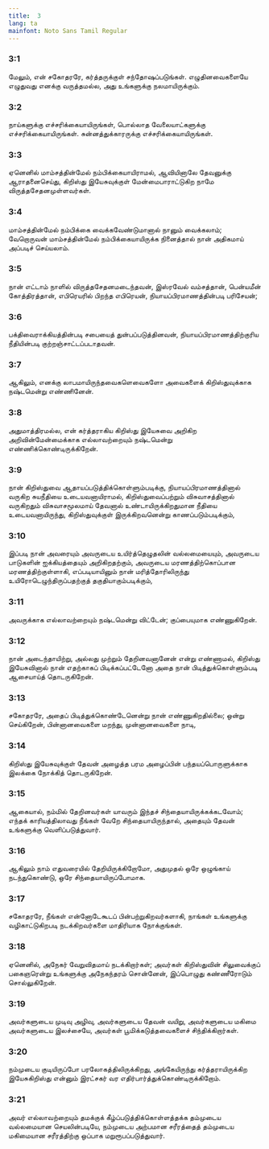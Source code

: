 ```yaml
---
title:  3
lang: ta
mainfont: Noto Sans Tamil Regular
---
```


###  3:1

மேலும், என் சகோதரரே, கர்த்தருக்குள் சந்தோஷப்படுங்கள். எழுதினவைகளையே எழுதுவது எனக்கு வருத்தமல்ல, அது உங்களுக்கு நலமாயிருக்கும்.

###  3:2

நாய்களுக்கு எச்சரிக்கையாயிருங்கள், பொல்லாத வேலையாட்களுக்கு எச்சரிக்கையாயிருங்கள். சுன்னத்துக்காரருக்கு எச்சரிக்கையாயிருங்கள்.

###  3:3

ஏனெனில் மாம்சத்தின்மேல் நம்பிக்கையாயிராமல், ஆவியினாலே தேவனுக்கு ஆராதனைசெய்து, கிறிஸ்து இயேசுவுக்குள் மேன்மைபாராட்டுகிற நாமே விருத்தசேதனமுள்ளவர்கள்.

###  3:4

மாம்சத்தின்மேல் நம்பிக்கை வைக்கவேண்டுமானால் நானும் வைக்கலாம்; வேறொருவன் மாம்சத்தின்மேல் நம்பிக்கையாயிருக்க நினைத்தால் நான் அதிகமாய் அப்படிச் செய்யலாம்.

###  3:5

நான் எட்டாம் நாளில் விருத்தசேதனமடைந்தவன், இஸ்ரவேல் வம்சத்தான், பென்யமீன் கோத்திரத்தான், எபிரெயரில் பிறந்த எபிரெயன், நியாயப்பிரமாணத்தின்படி பரிசேயன்;

###  3:6

பக்திவைராக்கியத்தின்படி சபையைத் துன்பப்படுத்தினவன், நியாயப்பிரமாணத்திற்குரிய நீதியின்படி குற்றஞ்சாட்டப்படாதவன்.

###  3:7

ஆகிலும், எனக்கு லாபமாயிருந்தவைகளெவைகளோ அவைகளைக் கிறிஸ்துவுக்காக நஷ்டமென்று எண்ணினேன்.

###  3:8

அதுமாத்திரமல்ல, என் கர்த்தராகிய கிறிஸ்து இயேசுவை அறிகிற அறிவின்மேன்மைக்காக எல்லாவற்றையும் நஷ்டமென்று எண்ணிக்கொண்டிருக்கிறேன்.

###  3:9

நான் கிறிஸ்துவை ஆதாயப்படுத்திக்கொள்ளும்படிக்கு, நியாயப்பிரமாணத்தினால் வருகிற சுயநீதியை உடையவனாயிராமல், கிறிஸ்துவைப்பற்றும் விசுவாசத்தினால் வருகிறதும் விசுவாசமூலமாய் தேவனால் உண்டாயிருக்கிறதுமான நீதியை உடையவனாயிருந்து, கிறிஸ்துவுக்குள் இருக்கிறவனென்று காணப்படும்படிக்கும்,

###  3:10

இப்படி நான் அவரையும் அவருடைய உயிர்த்தெழுதலின் வல்லமையையும், அவருடைய பாடுகளின் ஐக்கியத்தையும் அறிகிறதற்கும், அவருடைய மரணத்திற்கொப்பான மரணத்திற்குள்ளாகி, எப்படியாயினும் நான் மரித்தோரிலிருந்து உயிரோடெழுந்திருப்பதற்குத் தகுதியாகும்படிக்கும்,

###  3:11

அவருக்காக எல்லாவற்றையும் நஷ்டமென்று விட்டேன்; குப்பையுமாக எண்ணுகிறேன்.

###  3:12

நான் அடைந்தாயிற்று, அல்லது முற்றும் தேறினவனானேன் என்று எண்ணாமல், கிறிஸ்து இயேசுவினால் நான் எதற்காகப் பிடிக்கப்பட்டேனோ அதை நான் பிடித்துக்கொள்ளும்படி ஆசையாய்த் தொடருகிறேன்.

###  3:13

சகோதரரே, அதைப் பிடித்துக்கொண்டேனென்று நான் எண்ணுகிறதில்லை; ஒன்று செய்கிறேன், பின்னானவைகளை மறந்து, முன்னானவைகளை நாடி,

###  3:14

கிறிஸ்து இயேசுவுக்குள் தேவன் அழைத்த பரம அழைப்பின் பந்தயப்பொருளுக்காக இலக்கை நோக்கித் தொடருகிறேன்.

###  3:15

ஆகையால், நம்மில் தேறினவர்கள் யாவரும் இந்தச் சிந்தையாயிருக்கக்கடவோம்; எந்தக் காரியத்திலாவது நீங்கள் வேறே சிந்தையாயிருந்தால், அதையும் தேவன் உங்களுக்கு வெளிப்படுத்துவார்.

###  3:16

ஆகிலும் நாம் எதுவரையில் தேறியிருக்கிறோமோ, அதுமுதல் ஒரே ஒழுங்காய் நடந்துகொண்டு, ஒரே சிந்தையாயிருப்போமாக.

###  3:17

சகோதரரே, நீங்கள் என்னோடேகூடப் பின்பற்றுகிறவர்களாகி, நாங்கள் உங்களுக்கு வழிகாட்டுகிறபடி நடக்கிறவர்களை மாதிரியாக நோக்குங்கள்.

###  3:18

ஏனெனில், அநேகர் வேறுவிதமாய் நடக்கிறார்கள்; அவர்கள் கிறிஸ்துவின் சிலுவைக்குப் பகைஞரென்று உங்களுக்கு அநேகந்தரம் சொன்னேன், இப்பொழுது கண்ணீரோடும் சொல்லுகிறேன்.

###  3:19

அவர்களுடைய முடிவு அழிவு, அவர்களுடைய தேவன் வயிறு, அவர்களுடைய மகிமை அவர்களுடைய இலச்சையே, அவர்கள் பூமிக்கடுத்தவைகளைச் சிந்திக்கிறார்கள்.

###  3:20

நம்முடைய குடியிருப்போ பரலோகத்திலிருக்கிறது, அங்கேயிருந்து கர்த்தராயிருக்கிற இயேசுகிறிஸ்து என்னும் இரட்சகர் வர எதிர்பார்த்துக்கொண்டிருக்கிறோம்.

###  3:21

அவர் எல்லாவற்றையும் தமக்குக் கீழ்ப்படுத்திக்கொள்ளத்தக்க தம்முடைய வல்லமையான செயலின்படியே, நம்முடைய அற்பமான சரீரத்தைத் தம்முடைய மகிமையான சரீரத்திற்கு ஒப்பாக மறுரூபப்படுத்துவார்.

